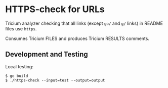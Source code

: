 # HTTPS-check for URLs

Tricium analyzer checking that all links (except `go/` and `g/` links)
in README files use `https`.

Consumes Tricium FILES and produces Tricium RESULTS comments.

## Development and Testing

Local testing:

```
$ go build
$ ./https-check --input=test --output=output
```
